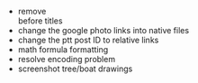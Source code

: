 - remove <br> before titles
- change the google photo links into native files
- change the ptt post ID to relative links
- math formula formatting
- resolve encoding problem
- screenshot tree/boat drawings

